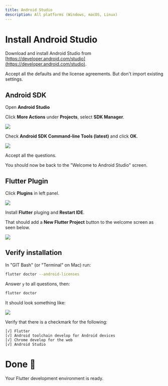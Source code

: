 ```yaml
---
title: Android Studio
description: All platforms (Windows, macOS, Linux)
---
```


# Install Android Studio

Download and install Android Studio from [https://developer.android.com/studio](https://developer.android.com/studio).

Accept all the defaults and the license agreements.
But don't import existing settings.

## Android SDK

Open **Android Studio**

Click **More Actions** under **Projects**, select **SDK Manager**.

![](images/android1.png)

Check **Android SDK Command-line Tools (latest)** and click **OK**.

![](images/android2.png)

Accept all the questions.

You should now be back to the "Welcome to Android Studio" screen.

## Flutter Plugin

Click **Plugins** in left panel.

![](images/flutter_plugin.png)

Install **Flutter** pluging and **Restart IDE**.

That should add a **New Flutter Project** button to the welcome screen as seen below.

![](images/new_flutter_project.png)

## Verify installation

In "GIT Bash" (or "Terminal" on Mac) run:

```sh
flutter doctor --android-licenses
```

Answer `y` to all questions, then:

```sh
flutter doctor
```

It should look something like:

![](images/doctor_done.png)

Verify that there is a checkmark for the following:

```
[√] Flutter
[√] Android toolchain develop for Android devices
[√] Chrome develop for the web
[√] Android Studio
```

# Done 🥳

Your Flutter development environment is ready.

